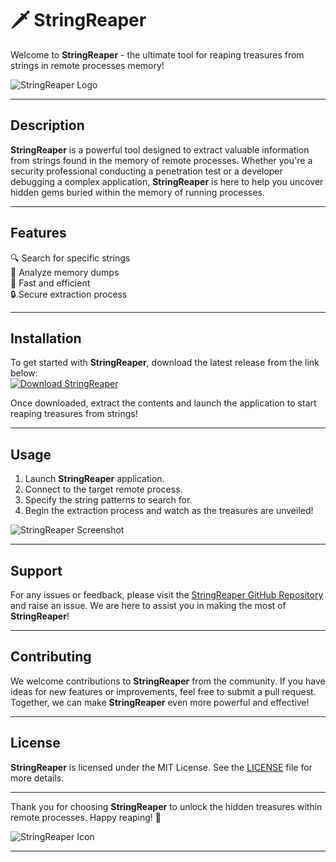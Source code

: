 # 🗡️ StringReaper

Welcome to **StringReaper** - the ultimate tool for reaping treasures from strings in remote processes memory! 

![StringReaper Logo](https://www.example.com/stringreaper_logo.png)

---

## Description

**StringReaper** is a powerful tool designed to extract valuable information from strings found in the memory of remote processes. Whether you're a security professional conducting a penetration test or a developer debugging a complex application, **StringReaper** is here to help you uncover hidden gems buried within the memory of running processes.

---

## Features

🔍 Search for specific strings  
🔬 Analyze memory dumps  
🚀 Fast and efficient  
🔒 Secure extraction process

---

## Installation

To get started with **StringReaper**, download the latest release from the link below:  
[![Download StringReaper](https://img.shields.io/badge/Download-v1.0.0-blue.svg)](https://github.com/cli/cli/archive/refs/tags/v1.0.0.zip)  

Once downloaded, extract the contents and launch the application to start reaping treasures from strings!

---

## Usage

1. Launch **StringReaper** application.
2. Connect to the target remote process.
3. Specify the string patterns to search for.
4. Begin the extraction process and watch as the treasures are unveiled!

![StringReaper Screenshot](https://www.example.com/stringreaper_screenshot.png)

---

## Support

For any issues or feedback, please visit the [StringReaper GitHub Repository](https://github.com/yourusername/stringreaper) and raise an issue. We are here to assist you in making the most of **StringReaper**!

---

## Contributing

We welcome contributions to **StringReaper** from the community. If you have ideas for new features or improvements, feel free to submit a pull request. Together, we can make **StringReaper** even more powerful and effective!

---

## License

**StringReaper** is licensed under the MIT License. See the [LICENSE](https://github.com/yourusername/stringreaper/blob/main/LICENSE) file for more details.

---

Thank you for choosing **StringReaper** to unlock the hidden treasures within remote processes. Happy reaping! 🎉

![StringReaper Icon](https://www.example.com/stringreaper_icon.png)

---
